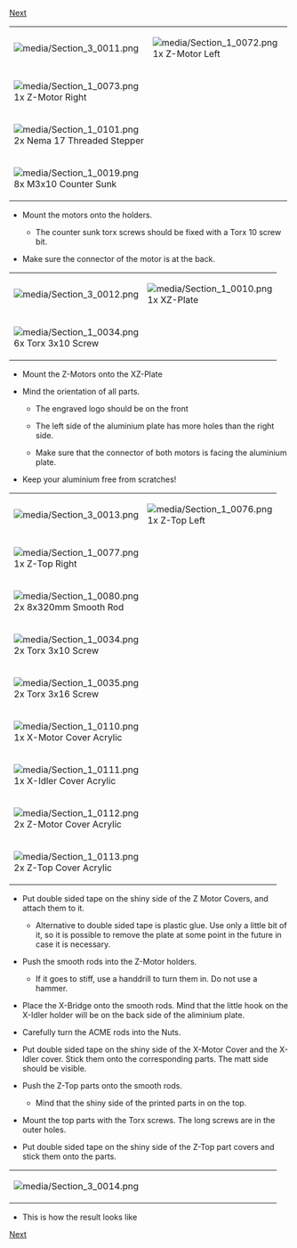 [Next](https://github.com/laydrop/i3_Berlin/wiki/Section-3.3-Assembly-of-the-XZ-Unit-Mounting-the-Timing-Belt)

<table>
<colgroup>
<col width="50%" />
<col width="50%" />
</colgroup>
<tbody>
<tr class="odd">
<td align="left"><p><img src="media/Section_3_0011.png" alt="media/Section_3_0011.png" /></p></td>
<td align="left"><p><img src="media/Section_1_0072.png" alt="media/Section_1_0072.png" /><br />
 1x Z-Motor Left</p></td>
</tr>
<tr class="even">
<td align="left"><p><img src="media/Section_1_0073.png" alt="media/Section_1_0073.png" /><br />
 1x Z-Motor Right</p></td>
</tr>
<tr class="odd">
<td align="left"><p><img src="media/Section_1_0101.png" alt="media/Section_1_0101.png" /><br />
 2x Nema 17 Threaded Stepper</p></td>
</tr>
<tr class="even">
<td align="left"><p><img src="media/Section_1_0019.png" alt="media/Section_1_0019.png" /><br />
 8x M3x10 Counter Sunk</p></td>
</tr>
</tbody>
</table>

-   Mount the motors onto the holders.

    -   The counter sunk torx screws should be fixed with a Torx 10 screw bit.

-   Make sure the connector of the motor is at the back.

<table>
<colgroup>
<col width="50%" />
<col width="50%" />
</colgroup>
<tbody>
<tr class="odd">
<td align="left"><p><img src="media/Section_3_0012.png" alt="media/Section_3_0012.png" /></p></td>
<td align="left"><p><img src="media/Section_1_0010.png" alt="media/Section_1_0010.png" /><br />
 1x XZ-Plate</p></td>
</tr>
<tr class="even">
<td align="left"><p><img src="media/Section_1_0034.png" alt="media/Section_1_0034.png" /><br />
 6x Torx 3x10 Screw</p></td>
</tr>
</tbody>
</table>

-   Mount the Z-Motors onto the XZ-Plate

-   Mind the orientation of all parts.

    -   The engraved logo should be on the front

    -   The left side of the aluminium plate has more holes than the right side.

    -   Make sure that the connector of both motors is facing the aluminium plate.

-   Keep your aluminium free from scratches!

<table>
<colgroup>
<col width="50%" />
<col width="50%" />
</colgroup>
<tbody>
<tr class="odd">
<td align="left"><p><img src="media/Section_3_0013.png" alt="media/Section_3_0013.png" /></p></td>
<td align="left"><p><img src="media/Section_1_0076.png" alt="media/Section_1_0076.png" /><br />
 1x Z-Top Left</p></td>
</tr>
<tr class="even">
<td align="left"><p><img src="media/Section_1_0077.png" alt="media/Section_1_0077.png" /><br />
 1x Z-Top Right</p></td>
</tr>
<tr class="odd">
<td align="left"><p><img src="media/Section_1_0080.png" alt="media/Section_1_0080.png" /><br />
 2x 8x320mm Smooth Rod</p></td>
</tr>
<tr class="even">
<td align="left"><p><img src="media/Section_1_0034.png" alt="media/Section_1_0034.png" /><br />
 2x Torx 3x10 Screw</p></td>
</tr>
<tr class="odd">
<td align="left"><p><img src="media/Section_1_0035.png" alt="media/Section_1_0035.png" /><br />
 2x Torx 3x16 Screw</p></td>
</tr>
<tr class="even">
<td align="left"><p><img src="media/Section_1_0110.png" alt="media/Section_1_0110.png" /><br />
 1x X-Motor Cover Acrylic</p></td>
</tr>
<tr class="odd">
<td align="left"><p><img src="media/Section_1_0111.png" alt="media/Section_1_0111.png" /><br />
 1x X-Idler Cover Acrylic</p></td>
</tr>
<tr class="even">
<td align="left"><p><img src="media/Section_1_0112.png" alt="media/Section_1_0112.png" /><br />
 2x Z-Motor Cover Acrylic</p></td>
</tr>
<tr class="odd">
<td align="left"><p><img src="media/Section_1_0113.png" alt="media/Section_1_0113.png" /><br />
 2x Z-Top Cover Acrylic</p></td>
</tr>
</tbody>
</table>

-   Put double sided tape on the shiny side of the Z Motor Covers, and attach them to it.

    -   Alternative to double sided tape is plastic glue. Use only a little bit of it, so it is possible to remove the plate at some point in the future in case it is necessary.

-   Push the smooth rods into the Z-Motor holders.

    -   If it goes to stiff, use a handdrill to turn them in. Do not use a hammer.

-   Place the X-Bridge onto the smooth rods. Mind that the little hook on the X-Idler holder will be on the back side of the aliminium plate.

-   Carefully turn the ACME rods into the Nuts.

-   Put double sided tape on the shiny side of the X-Motor Cover and the X-Idler cover. Stick them onto the corresponding parts. The matt side should be visible.

-   Push the Z-Top parts onto the smooth rods.

    -   Mind that the shiny side of the printed parts in on the top.

-   Mount the top parts with the Torx screws. The long screws are in the outer holes.

-   Put double sided tape on the shiny side of the Z-Top part covers and stick them onto the parts.

<table>
<colgroup>
<col width="50%" />
<col width="50%" />
</colgroup>
<tbody>
<tr class="odd">
<td align="left"><p><img src="media/Section_3_0014.png" alt="media/Section_3_0014.png" /></p></td>
<td align="left"></td>
</tr>
</tbody>
</table>

-   This is how the result looks like

[Next](https://github.com/laydrop/i3_Berlin/wiki/Section-3.3-Assembly-of-the-XZ-Unit-Mounting-the-Timing-Belt)
